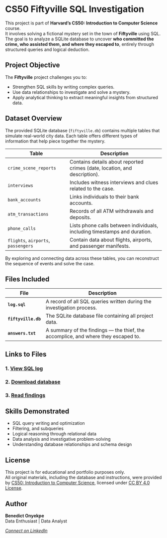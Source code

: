 # CS50 Fiftyville SQL Investigation

This project is part of **Harvard’s CS50: Introduction to Computer Science** course.  
It involves solving a fictional mystery set in the town of **Fiftyville** using SQL.  
The goal is to analyze a SQLite database to uncover **who committed the crime, who assisted them, and where they escaped to**, entirely through structured queries and logical deduction.


## Project Objective

The **Fiftyville** project challenges you to:
- Strengthen SQL skills by writing complex queries.  
- Use data relationships to investigate and solve a mystery.  
- Apply analytical thinking to extract meaningful insights from structured data.


## Dataset Overview

The provided SQLite database (`fiftyville.db`) contains multiple tables that simulate real-world city data. Each table offers different types of information that help piece together the mystery.

| Table | Description |
|--------|--------------|
| `crime_scene_reports` | Contains details about reported crimes (date, location, and description). |
| `interviews` | Includes witness interviews and clues related to the case. |
| `bank_accounts` | Links individuals to their bank accounts. |
| `atm_transactions` | Records of all ATM withdrawals and deposits. |
| `phone_calls` | Lists phone calls between individuals, including timestamps and duration. |
| `flights`, `airports`, `passengers` | Contain data about flights, airports, and passenger manifests. |

By exploring and connecting data across these tables, you can reconstruct the sequence of events and solve the case.


## Files Included

| File | Description |
|------|--------------|
| **`log.sql`** | A record of all SQL queries written during the investigation process. |
| **`fiftyville.db`** | The SQLite database file containing all project data. |
| **`answers.txt`** | A summary of the findings — the thief, the accomplice, and where they escaped to. |


## Links to Files

### 1. [View SQL log](https://github.com/Pacxy-b/PortfolioProjects/blob/main/fiftyville_log.sql)
### 2. [Download database](https://github.com/Pacxy-b/PortfolioProjects/blob/main/fiftyville_database.db)
### 3. [Read findings](https://github.com/Pacxy-b/PortfolioProjects/blob/main/fiftyville_answers.txt)


## Skills Demonstrated

- SQL query writing and optimization
- Filtering, and subqueries
- Logical reasoning through relational data
- Data analysis and investigative problem-solving
- Understanding database relationships and schema design

  
## License
This project is for educational and portfolio purposes only.  
All original materials, including the database and instructions, were provided by [CS50: Introduction to Computer Science](https://cs50.harvard.edu/x/psets/7/fiftyville/), licensed under [CC BY 4.0 License](https://creativecommons.org/licenses/by/4.0/).


## Author
**Benedict Onyekpe**  
Data Enthusiast | Data Analyst 

*[Connect on LinkedIn](https://www.linkedin.com/in/benedict-onyekpe-0a5718217/)*
